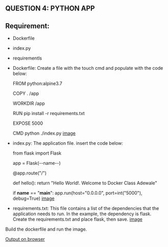## QUESTION 4: PYTHON APP

## Requirement:
*   Dockerfile
*   index.py
*   requirementls

*   Dockerfile: Create a file with the touch cmd and populate with the code below:

    FROM python:alpine3.7

    COPY . /app

    WORKDIR /app

    RUN pip install -r requirements.txt

    EXPOSE 5000

    CMD python ./index.py [image](./python1.png)

*   index.py: The application file. insert the code below:


    from flask import Flask

    app = Flask(--name--)

    @app.route("/")

    def hello():
    return "Hello World!. Welcome to Docker Class Adewale"

    if __name__ == "__main__":
    app.run(host="0.0.0.0", port=int("5000"), debug=True) [image](./indexPyth.png) 


*   requirements.txt: This file contains a list of the dependencies that the application needs to run. In the example, the dependency is flask. Create the requirements.txt and place flask, then save. [image](./python1RREQUIREMENT.png)

Build the dockerfile and run the image.

[Output on browser](./PYTHON%20WEBSITE.png)




